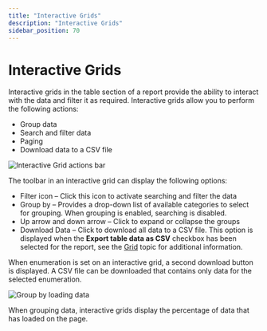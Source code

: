 ```yaml
---
title: "Interactive Grids"
description: "Interactive Grids"
sidebar_position: 70
---
```


# Interactive Grids

Interactive grids in the table section of a report provide the ability to interact with the data and
filter it as required. Interactive grids allow you to perform the following actions:

- Group data
- Search and filter data
- Paging
- Download data to a CSV file

![Interactive Grid actions bar](/images/accessanalyzer/12.0/admin/report/interactivegrids/interactivegridoptions.webp)

The toolbar in an interactive grid can display the following options:

- Filter icon – Click this icon to activate searching and filter the data
- Group by – Provides a drop-down list of available categories to select for grouping. When grouping
  is enabled, searching is disabled.
- Up arrow and down arrow – Click to expand or collapse the groups
- Download Data – Click to download all data to a CSV file. This option is displayed when the
  **Export table data as CSV** checkbox has been selected for the report, see the
  [Grid](/docs/accessanalyzer/12.0/admin/report/wizard/widgets.md#grid) topic for additional information.

When enumeration is set on an interactive grid, a second download button is displayed. A CSV file
can be downloaded that contains only data for the selected enumeration.

![Group by loading data](/images/accessanalyzer/12.0/admin/report/interactivegrids/groupbyloadingdata.webp)

When grouping data, interactive grids display the percentage of data that has loaded on the page.
